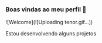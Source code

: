 ### Boas vindas ao meu perfil 🤍

![Welcome](![Uploading tenor.gif…])


Estou desenvolvendo alguns projetos
